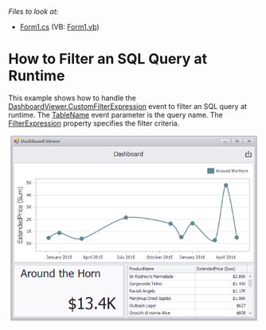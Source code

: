 <!-- default file list -->
*Files to look at*:

* [Form1.cs](./CS/Dashboard_CustomFilterExpression_Win/Form1.cs) (VB: [Form1.vb](./VB/Dashboard_CustomFilterExpression_Win/Form1.vb))
<!-- default file list end -->
# How to Filter an SQL Query at Runtime


This example shows how to handle the [DashboardViewer.CustomFilterExpression](https://docs.devexpress.com/Dashboard/DevExpress.DashboardWin.DashboardViewer.CustomFilterExpression) event to filter an SQL query at runtime. The [TableName](https://docs.devexpress.com/CoreLibraries/DevExpress.DataAccess.CustomFilterExpressionEventArgs.TableName) event parameter is the query name. The [FilterExpression](https://docs.devexpress.com/CoreLibraries/DevExpress.DataAccess.CustomFilterExpressionEventArgs.FilterExpression) property specifies the filter criteria.


![screenshot](/images/screenshot.png)
